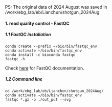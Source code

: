 PS: The original data of 2024 August was saved in /work/ebg_lab/eb/Lianchun/shotgun_2024Aug

#### 1. read quality control - FastQC
##### 1.1 FastQC Installation

    conda create --prefix ~/bio/bin/fastqc_env
    conda activate ~/bio/bin/fastqc_env
    conda install -c bioconda fastqc
    fastqc -h  
Check [here](https://www.bioinformatics.babraham.ac.uk/projects/fastqc/Help/) for FastQC documentation.

##### 1.2 Command line

    cd /work/ebg_lab/eb/Lianchun/shotgun_2024Aug/
    conda activate ~/bio/bin/fastqc_env
    fastqc *.gz -o ./out_put --svg

